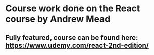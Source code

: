# Course work done on the React course by Andrew Mead
## Fully featured, course can be found here: https://www.udemy.com/react-2nd-edition/
